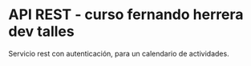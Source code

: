 # API REST - curso fernando herrera dev talles
Servicio rest con autenticación, para un calendario de actividades.
